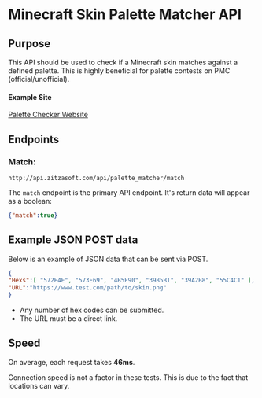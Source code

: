 # Minecraft Skin Palette Matcher API

## Purpose
This API should be used to check if a Minecraft skin matches against a defined palette. This is highly beneficial for palette contests on PMC (official/unofficial).

#### Example Site
[Palette Checker Website](https://github.com/Zitzabis/palette_checker)

## Endpoints

### Match: 
`http://api.zitzasoft.com/api/palette_matcher/match`

The `match` endpoint is the primary API endpoint. It's return data will appear as a boolean:
```json
{"match":true}
```


## Example JSON POST data
Below is an example of JSON data that can be sent via POST.
```json
{
"Hexs":[ "572F4E", "573E69", "4B5F90", "3985B1", "39A2B8", "55C4C1" ],
"URL":"https://www.test.com/path/to/skin.png"
}   
```
- Any number of hex codes can be submitted.
- The URL must be a direct link.


## Speed
On average, each request takes **46ms**.

Connection speed is not a factor in these tests. This is due to the fact that locations can vary.


